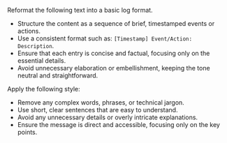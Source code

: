Reformat the following text into a basic log format.  
- Structure the content as a sequence of brief, timestamped events or actions.  
- Use a consistent format such as: `[Timestamp] Event/Action: Description`.  
- Ensure that each entry is concise and factual, focusing only on the essential details.  
- Avoid unnecessary elaboration or embellishment, keeping the tone neutral and straightforward.


Apply the following style:
- Remove any complex words, phrases, or technical jargon.  
- Use short, clear sentences that are easy to understand.  
- Avoid any unnecessary details or overly intricate explanations.  
- Ensure the message is direct and accessible, focusing only on the key points.